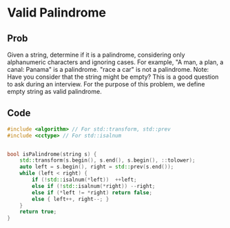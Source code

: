 # Valid Palindrome

## Prob
Given a string, determine if it is a palindrome, considering only alphanumeric characters and ignoring cases.
For example,
"A man, a plan, a canal: Panama" is a palindrome. "race a car" is not a palindrome.
Note: Have you consider that the string might be empty? This is a good question to ask during an interview.
For the purpose of this problem, we define empty string as valid palindrome.

## Code

```cpp
#include <algorithm> // For std::transform, std::prev
#include <cctype> // For std::isalnum


bool isPalindrome(string s) {
	std::transform(s.begin(), s.end(), s.begin(), ::tolower);
	auto left = s.begin(), right = std::prev(s.end());
	while (left < right) {
		if (!std::isalnum(*left))  ++left;
		else if (!std::isalnum(*right)) --right;
		else if (*left != *right) return false;
		else { left++, right--; }
	}
	return true;
}
```